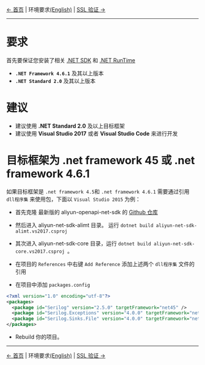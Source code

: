 [← 首页](../README-CN.md) | 环境要求[(English)](0-Requirements-EN.md) | [SSL 验证 →](1-Verify-CN.md)
***

# 要求
首先要保证您安装了相关 [.NET SDK][.net sdk] 和 [.NET RunTime][.net runtime]
- **`.NET Framework 4.6.1`** 及其以上版本
- **`.NET Standard 2.0`** 及其以上版本

# 建议
- 建议使用 **.NET Standard 2.0** 及以上目标框架
- 建议使用 **Visual Studio 2017** 或者 **Visual Studio Code** 来进行开发

# 目标框架为 .net framework 45 或 .net framework 4.6.1

如果目标框架是 `.net framework 4.5`和 `.net framework 4.6.1` 需要通过引用 `dll程序集` 来使用包，下面以 `Visual Studio 2015` 为例：

- 首先克隆 最新版的 aliyun-openapi-net-sdk 的 [Github 仓库](https://github.com/aliyun/aliyun-openapi-net-sdk)

- 然后进入 aliyun-net-sdk-alimt 目录。 运行 `dotnet build aliyun-net-sdk-alimt.vs2017.csproj` 

- 其次进入 aliyun-net-sdk-core 目录，运行 `dotnet build aliyun-net-sdk-core.vs2017.csproj `。

- 在项目的 `References` 中右键 `Add Reference` 添加上述两个 `dll程序集` 文件的引用

- 在项目中添加 `packages.config`
```xml
<?xml version="1.0" encoding="utf-8"?>
<packages>
  <package id="Serilog" version="2.5.0" targetFramework="net45" />
  <package id="Serilog.Exceptions" version="4.0.0" targetFramework="net45" />
  <package id="Serilog.Sinks.File" version="4.0.0" targetFramework="net45" />
</packages>
```
- Rebuild 你的项目。

***
[← 首页](../README-CN.md) | 环境要求[(English)](0-Requirements-EN.md) | [SSL 验证 →](1-Verify-CN.md)

[.net sdk]: https://dotnet.microsoft.com/download/visual-studio-sdks
[.net runtime]: https://dotnet.microsoft.com/download
